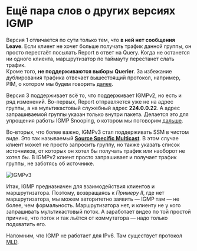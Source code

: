 # Ещё пара слов о других версиях IGMP

Версия 1 отличается по сути только тем, что **в ней нет сообщения Leave**. Если клиент не хочет больше получать трафик данной группы, он просто перестаёт посылать Report в ответ на Query. Когда не останется ни одного клиента, маршрутизатор по таймауту перестанет слать трафик.  
Кроме того, **не поддерживаются выборы Querier**. За избежание дублирования трафика отвечает вышестоящий протокол, например, PIM, о котором мы будем говорить [далее](9.-multicast.md#PIM).

Версия 3 поддерживает всё то, что поддерживает IGMPv2, но есть и ряд изменений. Во-первых, Report отправляется уже не на адрес группы, а на мультикастовый служебный адрес **224.0.0.22**. А адрес запрашиваемой группы указан только внутри пакета. Делается это для упрощения работы IGMP Snooping, о котором мы поговорим [дальше](9.-multicast.md#IGMP_Snooping).

Во-вторых, что более важно, IGMPv3 стал поддерживать SSM в чистом виде. Это так называемый [**Source Specific Multicast**](http://lookmeup.linkmeup.ru/#term284). В этом случае клиент может не просто запросить группу, но также указать список источников, от которых он хотел бы получать трафик или наоборот не хотел бы. В IGMPv2 клиент просто запрашивает и получает трафик группы, не заботясь об источнике.

![IGMPv3](http://img-fotki.yandex.ru/get/9806/83739833.39/0_db5cd_7173c5bc_XXXL.png)

Итак, IGMP предназначен для взаимодействия клиентов и маршрутизатора. Поэтому, возвращаясь к _Примеру II_, где нет маршрутизатора, мы можем авторитетно заявить — IGMP там — не более, чем формальность. Маршрутизатора нет, и клиенту не у кого запрашивать мультикастовый поток. А заработает видео по той простой причине, что поток и так льётся от коммутатора — надо только подхватить его.

Напомним, что IGMP не работает для IPv6. Там существует протокол [MLD](http://lookmeup.linkmeup.ru/#term286).
